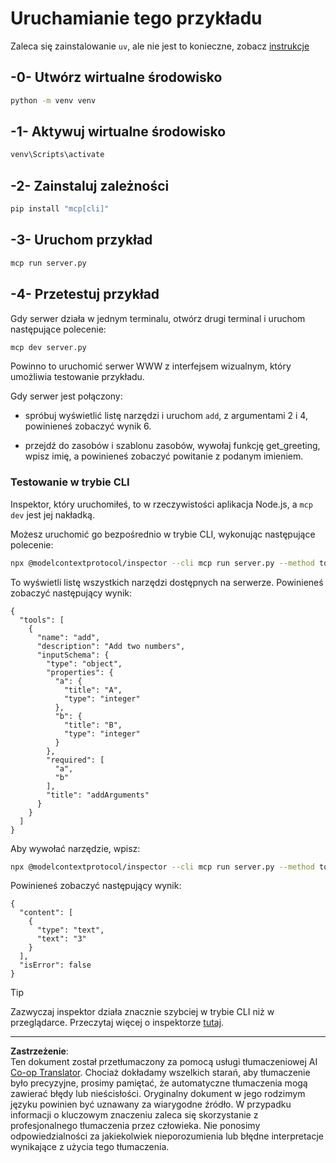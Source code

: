 <!--
CO_OP_TRANSLATOR_METADATA:
{
  "original_hash": "d4c162484df410632550a4a357d40341",
  "translation_date": "2025-09-03T16:07:02+00:00",
  "source_file": "03-GettingStarted/01-first-server/solution/python/README.md",
  "language_code": "pl"
}
-->
# Uruchamianie tego przykładu

Zaleca się zainstalowanie `uv`, ale nie jest to konieczne, zobacz [instrukcje](https://docs.astral.sh/uv/#highlights)

## -0- Utwórz wirtualne środowisko

```bash
python -m venv venv
```

## -1- Aktywuj wirtualne środowisko

```bash
venv\Scripts\activate
```

## -2- Zainstaluj zależności

```bash
pip install "mcp[cli]"
```

## -3- Uruchom przykład

```bash
mcp run server.py
```

## -4- Przetestuj przykład

Gdy serwer działa w jednym terminalu, otwórz drugi terminal i uruchom następujące polecenie:

```bash
mcp dev server.py
```

Powinno to uruchomić serwer WWW z interfejsem wizualnym, który umożliwia testowanie przykładu.

Gdy serwer jest połączony:

- spróbuj wyświetlić listę narzędzi i uruchom `add`, z argumentami 2 i 4, powinieneś zobaczyć wynik 6.

- przejdź do zasobów i szablonu zasobów, wywołaj funkcję get_greeting, wpisz imię, a powinieneś zobaczyć powitanie z podanym imieniem.

### Testowanie w trybie CLI

Inspektor, który uruchomiłeś, to w rzeczywistości aplikacja Node.js, a `mcp dev` jest jej nakładką.

Możesz uruchomić go bezpośrednio w trybie CLI, wykonując następujące polecenie:

```bash
npx @modelcontextprotocol/inspector --cli mcp run server.py --method tools/list
```

To wyświetli listę wszystkich narzędzi dostępnych na serwerze. Powinieneś zobaczyć następujący wynik:

```text
{
  "tools": [
    {
      "name": "add",
      "description": "Add two numbers",
      "inputSchema": {
        "type": "object",
        "properties": {
          "a": {
            "title": "A",
            "type": "integer"
          },
          "b": {
            "title": "B",
            "type": "integer"
          }
        },
        "required": [
          "a",
          "b"
        ],
        "title": "addArguments"
      }
    }
  ]
}
```

Aby wywołać narzędzie, wpisz:

```bash
npx @modelcontextprotocol/inspector --cli mcp run server.py --method tools/call --tool-name add --tool-arg a=1 --tool-arg b=2
```

Powinieneś zobaczyć następujący wynik:

```text
{
  "content": [
    {
      "type": "text",
      "text": "3"
    }
  ],
  "isError": false
}
```

> [!TIP]
> Zazwyczaj inspektor działa znacznie szybciej w trybie CLI niż w przeglądarce.
> Przeczytaj więcej o inspektorze [tutaj](https://github.com/modelcontextprotocol/inspector).

---

**Zastrzeżenie**:  
Ten dokument został przetłumaczony za pomocą usługi tłumaczeniowej AI [Co-op Translator](https://github.com/Azure/co-op-translator). Chociaż dokładamy wszelkich starań, aby tłumaczenie było precyzyjne, prosimy pamiętać, że automatyczne tłumaczenia mogą zawierać błędy lub nieścisłości. Oryginalny dokument w jego rodzimym języku powinien być uznawany za wiarygodne źródło. W przypadku informacji o kluczowym znaczeniu zaleca się skorzystanie z profesjonalnego tłumaczenia przez człowieka. Nie ponosimy odpowiedzialności za jakiekolwiek nieporozumienia lub błędne interpretacje wynikające z użycia tego tłumaczenia.